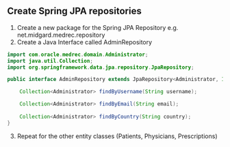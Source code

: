 ## Create Spring JPA repositories

1. Create a new package for the Spring JPA Repository e.g. net.midgard.medrec.repository
2. Create a Java Interface called AdminRepository

```Java
import com.oracle.medrec.domain.Administrator;
import java.util.Collection;
import org.springframework.data.jpa.repository.JpaRepository;

public interface AdminRepository extends JpaRepository<Administrator, Integer> {

    Collection<Administrator> findByUsername(String username);

    Collection<Administrator> findByEmail(String email);
    
    Collection<Administrator> findByCountry(String country);
}
```
3. Repeat for the other entity classes (Patients, Physicians, Prescriptions)
